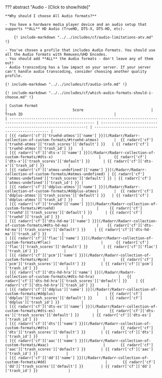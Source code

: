 ??? abstract "Audio - [Click to show/hide]"

    **Why should I choose All Audio formats?**

    - You have a hardware media player device and an audio setup that supports **ALL** HD Audio (TrueHD, DTS-X, DTS-HD, etc).

        {! include-markdown "../../includes/cf/audio-limitations-atv.md" !}

    - You've chosen a profile that includes Audio Formats. You should use all the Audio formats with Remuxes/UHD Encodes.
    - You should add **ALL** the Audio formats - don't leave any of them out!
    - Audio transcoding has a low impact on your server. If your server can't handle audio transcoding, consider choosing another quality profile.

    {! include-markdown "../../includes/cf/audio-info.md" !}

    {! include-markdown "../../includes/cf/which-audio-formats-should-i-choose.md" !}

    | Custom Format                                                                                                 |                              Score                               | Trash ID                                          |
    | ------------------------------------------------------------------------------------------------------------- | :--------------------------------------------------------------: | ------------------------------------------------- |
    | [{{ radarr['cf']['truehd-atmos']['name'] }}](/Radarr/Radarr-collection-of-custom-formats/#truehd-atmos)       |  {{ radarr['cf']['truehd-atmos']['trash_scores']['default'] }}   | {{ radarr['cf']['truehd-atmos']['trash_id'] }}    |
    | [{{ radarr['cf']['dts-x']['name'] }}](/Radarr/Radarr-collection-of-custom-formats/#dts-x)                     |      {{ radarr['cf']['dts-x']['trash_scores']['default'] }}      | {{ radarr['cf']['dts-x']['trash_id'] }}           |
    | [{{ radarr['cf']['atmos-undefined']['name'] }}](/Radarr/Radarr-collection-of-custom-formats/#atmos-undefined) | {{ radarr['cf']['atmos-undefined']['trash_scores']['default'] }} | {{ radarr['cf']['atmos-undefined']['trash_id'] }} |
    | [{{ radarr['cf']['ddplus-atmos']['name'] }}](/Radarr/Radarr-collection-of-custom-formats/#ddplus-atmos)       |  {{ radarr['cf']['ddplus-atmos']['trash_scores']['default'] }}   | {{ radarr['cf']['ddplus-atmos']['trash_id'] }}    |
    | [{{ radarr['cf']['truehd']['name'] }}](/Radarr/Radarr-collection-of-custom-formats/#truehd)                   |     {{ radarr['cf']['truehd']['trash_scores']['default'] }}      | {{ radarr['cf']['truehd']['trash_id'] }}          |
    | [{{ radarr['cf']['dts-hd-ma']['name'] }}](/Radarr/Radarr-collection-of-custom-formats/#dts-hd-ma)             |    {{ radarr['cf']['dts-hd-ma']['trash_scores']['default'] }}    | {{ radarr['cf']['dts-hd-ma']['trash_id'] }}       |
    | [{{ radarr['cf']['flac']['name'] }}](/Radarr/Radarr-collection-of-custom-formats/#flac)                       |      {{ radarr['cf']['flac']['trash_scores']['default'] }}       | {{ radarr['cf']['flac']['trash_id'] }}            |
    | [{{ radarr['cf']['pcm']['name'] }}](/Radarr/Radarr-collection-of-custom-formats/#pcm)                         |       {{ radarr['cf']['pcm']['trash_scores']['default'] }}       | {{ radarr['cf']['pcm']['trash_id'] }}             |
    | [{{ radarr['cf']['dts-hd-hra']['name'] }}](/Radarr/Radarr-collection-of-custom-formats/#dts-hd-hra)           |   {{ radarr['cf']['dts-hd-hra']['trash_scores']['default'] }}    | {{ radarr['cf']['dts-hd-hra']['trash_id'] }}      |
    | [{{ radarr['cf']['ddplus']['name'] }}](/Radarr/Radarr-collection-of-custom-formats/#ddplus)                   |     {{ radarr['cf']['ddplus']['trash_scores']['default'] }}      | {{ radarr['cf']['ddplus']['trash_id'] }}          |
    | [{{ radarr['cf']['dts-es']['name'] }}](/Radarr/Radarr-collection-of-custom-formats/#dts-es)                   |     {{ radarr['cf']['dts-es']['trash_scores']['default'] }}      | {{ radarr['cf']['dts-es']['trash_id'] }}          |
    | [{{ radarr['cf']['dts']['name'] }}](/Radarr/Radarr-collection-of-custom-formats/#dts)                         |       {{ radarr['cf']['dts']['trash_scores']['default'] }}       | {{ radarr['cf']['dts']['trash_id'] }}             |
    | [{{ radarr['cf']['aac']['name'] }}](/Radarr/Radarr-collection-of-custom-formats/#aac)                         |       {{ radarr['cf']['aac']['trash_scores']['default'] }}       | {{ radarr['cf']['aac']['trash_id'] }}             |
    | [{{ radarr['cf']['dd']['name'] }}](/Radarr/Radarr-collection-of-custom-formats/#dd)                           |       {{ radarr['cf']['dd']['trash_scores']['default'] }}        | {{ radarr['cf']['dd']['trash_id'] }}              |
